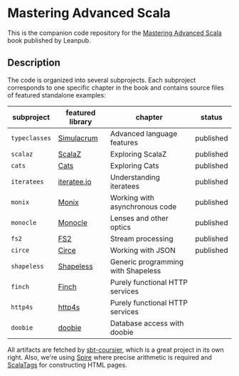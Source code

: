 # Mastering Advanced Scala

This is the companion code repository for the [Mastering Advanced Scala](https://leanpub.com/mastering-advanced-scala) book published by Leanpub.

## Description

The code is organized into several subprojects. Each subproject corresponds to one specific chapter in the book and contains source files of featured standalone examples:

|subproject|featured library|chapter|status|
|--------|-------------|------|------|
|`typeclasses`|[Simulacrum](https://github.com/mpilquist/simulacrum)|Advanced language features|published|
|`scalaz`|[ScalaZ](https://github.com/scalaz/scalaz)|Exploring ScalaZ|published|
|`cats`|[Cats](https://github.com/typelevel/cats)|Exploring Cats|published|
|`iteratees`|[iteratee.io](https://github.com/travisbrown/iteratee)|Understanding iteratees|published|
|`monix`|[Monix](https://github.com/monixio/monix)|Working with asynchronous code|published|
|`monocle`|[Monocle](https://github.com/julien-truffaut/Monocle/)|Lenses and other optics|published|
|`fs2`|[FS2](https://github.com/functional-streams-for-scala/fs2)|Stream processing|published|
|`circe`|[Circe](https://github.com/travisbrown/circe)|Working with JSON|published|
|`shapeless`|[Shapeless](https://github.com/milessabin/shapeless)|Generic programming with Shapeless||
|`finch`|[Finch](https://github.com/finagle/finch)|Purely functional HTTP services||
|`http4s`|[http4s](https://github.com/http4s/http4s)|Purely functional HTTP services||
|`doobie`|[doobie](https://github.com/tpolecat/doobie)|Database access with doobie||

All artifacts are fetched by [sbt-coursier](https://github.com/alexarchambault/coursier), which is a great project in its own right. Also, we're using [Spire](https://github.com/non/spire) where precise arithmetic is required and [ScalaTags](https://github.com/lihaoyi/scalatags) for constructing HTML pages.
